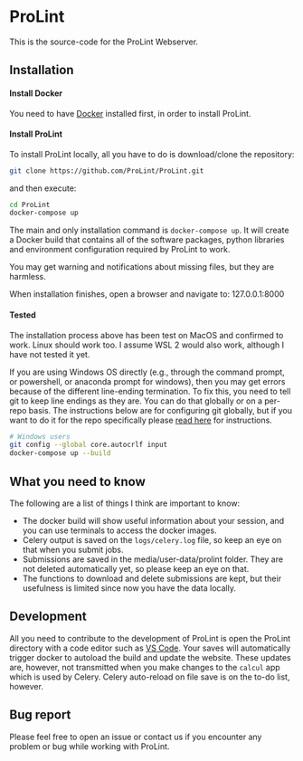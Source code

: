 # ProLint
This is the source-code for the ProLint Webserver. 

## Installation

#### Install Docker
You need to have <a href="https://docs.docker.com/get-docker/" target="_blank">Docker<a/> installed first, in order to install ProLint. 
  
#### Install ProLint
To install ProLint locally, all you have to do is download/clone the repository: 
```sh
git clone https://github.com/ProLint/ProLint.git
```
and then execute: 

```sh
cd ProLint
docker-compose up
```

The main and only installation command is `docker-compose up`. It will create a Docker build that contains all of the software packages, python libraries and environment configuration required by ProLint to work. 

You may get warning and notifications about missing files, but they are harmless. 

When installation finishes, open a browser and navigate to: 127.0.0.1:8000 

#### Tested
The installation process above has been test on MacOS and confirmed to work. Linux should work too. I assume WSL 2 would also work, although I have not tested it yet. <br>

If you are using Windows OS directly (e.g., through the command prompt, or powershell, or anaconda prompt for windows), then you may get errors because of the different line-ending termination. To fix this, you need to tell git to keep line endings as they are. You can do that globally or on a per-repo basis. The instructions below are for configuring git globally, but if you want to do it for the repo specifically please <a href="https://docs.github.com/en/github/getting-started-with-github/configuring-git-to-handle-line-endings" target="_blank"> read here<a/> for instructions.
  
```sh
# Windows users
git config --global core.autocrlf input
docker-compose up --build
```

## What you need to know
The following are a list of things I think are important to know:
- The docker build will show useful information about your session, and you can use terminals to access the docker images. 
- Celery output is saved on the `logs/celery.log` file, so keep an eye on that when you submit jobs. 
- Submissions are saved in the media/user-data/prolint folder. They are not deleted automatically yet, so please keep an eye on that. 
- The functions to download and delete submissions are kept, but their usefulness is limited since now you have the data locally. 

## Development
All you need to contribute to the development of ProLint is open the ProLint directory with a code editor such as <a href="https://code.visualstudio.com/" target="_blank">VS Code<a/>. Your saves will automatically trigger docker to autoload the build and update the website. 
These updates are, however, not transmitted when you make changes to the `calcul` app which is used by Celery. Celery auto-reload on file save is on the to-do list, however.<br>

  
## Bug report
Please feel free to open an issue or contact us if you encounter any problem or bug while working with ProLint. 
